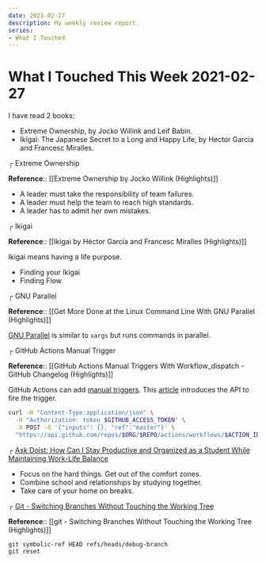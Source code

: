 ```yaml
---
date: 2021-02-27
description: My weekly review report.
series:
- What I Touched
---
```


# What I Touched This Week 2021-02-27

I have read 2 books:

- Extreme Ownership, by Jocko Willink and Leif Babin.
- Ikigai: The Japanese Secret to a Long and Happy Life, by Hector Garcia and Francesc Miralles.

<!--more-->

┌ Extreme Ownership

**Reference**:: [[Extreme Ownership by Jocko Willink (Highlights)]]

* A leader must take the responsibility of team failures.
* A leader must help the team to reach high standards.
* A leader has to admit her own mistakes.

┌ Ikigai

**Reference**:: [[Ikigai by Héctor García and Francesc Miralles (Highlights)]]

Ikigai means having a life purpose.

* Finding your Ikigai
* Finding Flow

┌ GNU Parallel

**Reference**:: [[Get More Done at the Linux Command Line With GNU Parallel (Highlights)]]

[GNU Parallel](https://opensource.com/article/18/5/gnu-parallel) is similar to `xargs` but runs commands in parallel.

┌ GitHub Actions Manual Trigger

**Reference**:: [[GitHub Actions Manual Triggers With Workflow_dispatch - GitHub Changelog (Highlights)]]

GitHub Actions can add [manual triggers](https://github.blog/changelog/2020-07-06-github-actions-manual-triggers-with-workflow_dispatch/). This [article](https://github.com/yihong0618/gitblog/issues/198) introduces the API to fire the trigger.

```bash
curl -H "Content-Type:application/json" \
  -H "Authorization: token $GITHUB_ACCESS_TOKEN" \
  -X POST -d '{"inputs": {}, "ref":"master"}' \
  "https://api.github.com/repos/$ORG/$REPO/actions/workflows/$ACTION_ID/dispatches"
```

┌ [Ask Doist: How Can I Stay Productive and Organized as a Student While Maintaining Work-Life Balance](https://blog.doist.com/ask-doist-student-productivity/)

- Focus on the hard things. Get out of the comfort zones.
- Combine school and relationships by studying together.
- Take care of your home on breaks.

┌ [Git - Switching Branches Without Touching the Working Tree](https://stackoverflow.com/questions/6070179/switching-branches-without-touching-the-working-tree)

**Reference**:: [[git - Switching Branches Without Touching the Working Tree (Highlights)]]

```
git symbolic-ref HEAD refs/heads/debug-branch
git reset
```